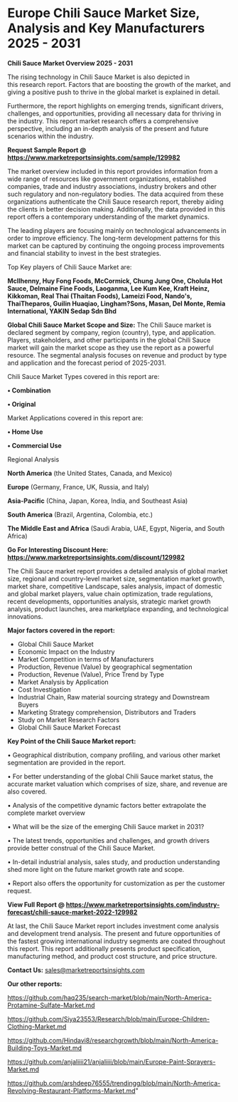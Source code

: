 # Europe Chili Sauce Market Size, Analysis and Key Manufacturers 2025 - 2031

<Strong> Chili Sauce Market Overview 2025 - 2031</strong>

The rising technology in Chili Sauce Market is also depicted in this research report. Factors that are boosting the growth of the market, and giving a positive push to thrive in the global market is explained in detail.

Furthermore, the report highlights on emerging trends, significant drivers, challenges, and opportunities, providing all necessary data for thriving in the industry. This report market research offers a comprehensive perspective, including an in-depth analysis of the present and future scenarios within the industry.

<strong>Request Sample Report @ <a href=https://www.marketreportsinsights.com/sample/129982>https://www.marketreportsinsights.com/sample/129982</a></strong>

The market overview included in this report provides information from a wide range of resources like government organizations, established companies, trade and industry associations, industry brokers and other such regulatory and non-regulatory bodies. The data acquired from these organizations authenticate the Chili Sauce research report, thereby aiding the clients in better decision making. Additionally, the data provided in this report offers a contemporary understanding of the market dynamics.

The leading players are focusing mainly on technological advancements in order to improve efficiency. The long-term development patterns for this market can be captured by continuing the ongoing process improvements and financial stability to invest in the best strategies.

Top Key players of Chili Sauce Market are:

<strong>McIlhenny, Huy Fong Foods, McCormick, Chung Jung One, Cholula Hot Sauce, Delmaine Fine Foods, Laoganma, Lee Kum Kee, Kraft Heinz, Kikkoman, Real Thai (Thaitan Foods), Lameizi Food, Nando's, ThaiTheparos, Guilin Huaqiao, Lingham?Sons, Masan, Del Monte, Remia International, YAKIN Sedap Sdn Bhd</strong>

<strong><b>Global Chili Sauce Market Scope and Size:</b></strong>
The Chili Sauce market is declared segment by company, region (country), type, and application. Players, stakeholders, and other participants in the global Chili Sauce market will gain the market scope as they use the report as a powerful resource. The segmental analysis focuses on revenue and product by type and application and the forecast period of 2025-2031.

Chili Sauce Market Types covered in this report are:

<strong>• Combination

• Original</strong>

Market Applications covered in this report are:

<strong>• Home Use

• Commercial Use</strong> 

Regional Analysis

<strong>North America</strong> (the United States, Canada, and Mexico)

<strong>Europe</strong> (Germany, France, UK, Russia, and Italy)

<strong>Asia-Pacific</strong> (China, Japan, Korea, India, and Southeast Asia)

<strong>South America</strong> (Brazil, Argentina, Colombia, etc.)

<strong>The Middle East and Africa</strong> (Saudi Arabia, UAE, Egypt, Nigeria, and South Africa)

<strong>Go For Interesting Discount Here: <a href=https://www.marketreportsinsights.com/discount/129982>https://www.marketreportsinsights.com/discount/129982</a></strong>

The Chili Sauce market report provides a detailed analysis of global market size, regional and country-level market size, segmentation market growth, market share, competitive Landscape, sales analysis, impact of domestic and global market players, value chain optimization, trade regulations, recent developments, opportunities analysis, strategic market growth analysis, product launches, area marketplace expanding, and technological innovations.

<strong><b>Major factors covered in the report:</b></strong>
<ul>
  <li>Global Chili Sauce Market </li>
  <li>Economic Impact on the Industry</li>
  <li>Market Competition in terms of Manufacturers</li>
  <li>Production, Revenue (Value) by geographical segmentation</li>
  <li>Production, Revenue (Value), Price Trend by Type</li>
  <li>Market Analysis by Application</li>
  <li>Cost Investigation</li>
  <li>Industrial Chain, Raw material sourcing strategy and Downstream Buyers</li>
  <li>Marketing Strategy comprehension, Distributors and Traders</li>
  <li>Study on Market Research Factors</li>
  <li>Global Chili Sauce Market Forecast</li>
</ul>

<strong><b>Key Point of the Chili Sauce Market report:</b></strong>

• Geographical distribution, company profiling, and various other market segmentation are provided in the report.

• For better understanding of the global Chili Sauce market status, the accurate market valuation which comprises of size, share, and revenue are also covered.

• Analysis of the competitive dynamic factors better extrapolate the complete market overview

• What will be the size of the emerging Chili Sauce market in 2031?

• The latest trends, opportunities and challenges, and growth drivers provide better construal of the Chili Sauce Market.

• In-detail industrial analysis, sales study, and production understanding shed more light on the future market growth rate and scope.

• Report also offers the opportunity for customization as per the customer request.

<strong><b>View Full Report @ <a href=https://www.marketreportsinsights.com/industry-forecast/chili-sauce-market-2022-129982>https://www.marketreportsinsights.com/industry-forecast/chili-sauce-market-2022-129982</a></b></strong>


At last, the Chili Sauce Market report includes investment come analysis and development trend analysis. The present and future opportunities of the fastest growing international industry segments are coated throughout this report. This report additionally presents product specification, manufacturing method, and product cost structure, and price structure.

<strong>Contact Us:</strong>
sales@marketreportsinsights.com

<strong>Our other reports:</strong>

<a href=https://github.com/haq235/search-market/blob/main/North-America-Protamine-Sulfate-Market.md>https://github.com/haq235/search-market/blob/main/North-America-Protamine-Sulfate-Market.md</a>

<a href=https://github.com/Siya23553/Research/blob/main/Europe-Children-Clothing-Market.md>https://github.com/Siya23553/Research/blob/main/Europe-Children-Clothing-Market.md</a>

<a href=https://github.com/Hindavi8/researchgrowth/blob/main/North-America-Building-Toys-Market.md>https://github.com/Hindavi8/researchgrowth/blob/main/North-America-Building-Toys-Market.md</a>

<a href=https://github.com/anjaliiii21/anjaliiii/blob/main/Europe-Paint-Sprayers-Market.md>https://github.com/anjaliiii21/anjaliiii/blob/main/Europe-Paint-Sprayers-Market.md</a>

<a href=https://github.com/arshdeep76555/trendingg/blob/main/North-America-Revolving-Restaurant-Platforms-Market.md>https://github.com/arshdeep76555/trendingg/blob/main/North-America-Revolving-Restaurant-Platforms-Market.md</a>"
